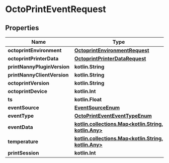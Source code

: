 
# OctoPrintEventRequest

## Properties
Name | Type | Description | Notes
------------ | ------------- | ------------- | -------------
**octoprintEnvironment** | [**OctoprintEnvironmentRequest**](OctoprintEnvironmentRequest.md) |  | 
**octoprintPrinterData** | [**OctoprintPrinterDataRequest**](OctoprintPrinterDataRequest.md) |  | 
**printNannyPluginVersion** | **kotlin.String** |  | 
**printNannyClientVersion** | **kotlin.String** |  | 
**octoprintVersion** | **kotlin.String** |  | 
**octoprintDevice** | **kotlin.Int** |  | 
**ts** | **kotlin.Float** |  |  [optional]
**eventSource** | [**EventSourceEnum**](EventSourceEnum.md) |  |  [optional]
**eventType** | [**OctoPrintEventEventTypeEnum**](OctoPrintEventEventTypeEnum.md) |  |  [optional]
**eventData** | [**kotlin.collections.Map&lt;kotlin.String, kotlin.Any&gt;**](kotlin.Any.md) |  |  [optional]
**temperature** | [**kotlin.collections.Map&lt;kotlin.String, kotlin.Any&gt;**](kotlin.Any.md) |  |  [optional]
**printSession** | **kotlin.Int** |  |  [optional]




